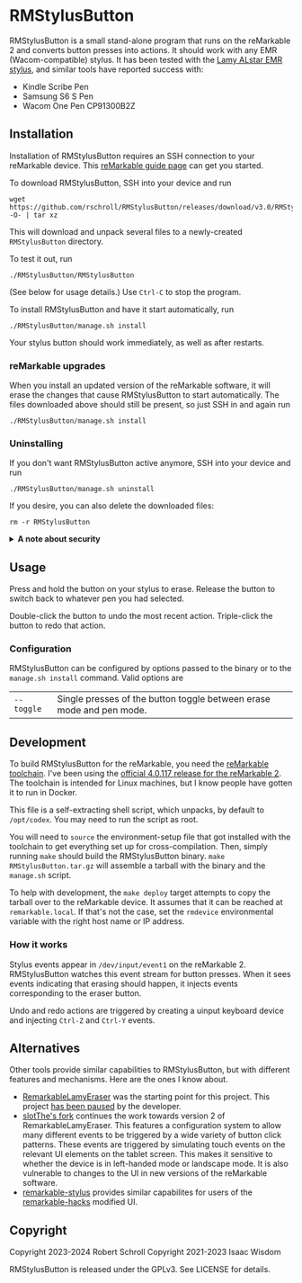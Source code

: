 # RMStylusButton

RMStylusButton is a small stand-alone program that runs on the reMarkable 2 and converts button presses into actions.  It should work with any EMR (Wacom-compatible) stylus.  It has been tested with the [Lamy ALstar EMR stylus](https://www.lamy.com/en/digital-writing/classic-meets-smartness/#alstaremr), and similar tools have reported success with:
 * Kindle Scribe Pen
 * Samsung S6 S Pen
 * Wacom One Pen CP91300B2Z

## Installation

Installation of RMStylusButton requires an SSH connection to your reMarkable device.   This [reMarkable guide page](https://remarkable.guide/guide/access/ssh.html) can get you started.

To download RMStylusButton, SSH into your device and run
```
wget https://github.com/rschroll/RMStylusButton/releases/download/v3.0/RMStylusButton.tar.gz -O- | tar xz
```
This will download and unpack several files to a newly-created `RMStylusButton` directory.

To test it out, run
```
./RMStylusButton/RMStylusButton
```
(See below for usage details.)  Use `Ctrl-C` to stop the program.

To install RMStylusButton and have it start automatically, run
```
./RMStylusButton/manage.sh install
```
Your stylus button should work immediately, as well as after restarts.

### reMarkable upgrades

When you install an updated version of the reMarkable software, it will erase the changes that cause RMStylusButton to start automatically.  The files downloaded above should still be present, so just SSH in and again run
```
./RMStylusButton/manage.sh install
```

### Uninstalling

If you don't want RMStylusButton active anymore, SSH into your device and run
```
./RMStylusButton/manage.sh uninstall
```
If you desire, you can also delete the downloaded files:
```
rm -r RMStylusButton
```

<details>
<summary><b>A note about security</b></summary>

Downloading and running binaries from random people on the internet is not a great idea, security-wise.  For openness, the binary is built on GitHub Actions.  You can checkout the [workflow](https://github.com/rschroll/RMStylusButton/blob/main/.github/workflows/build.yml) and examine the [build logs](https://github.com/rschroll/RMStylusButton/actions).  A `sha256sum` of the tarball is computed in the build process.  Use this to verify that the files you downloaded was the same as was built in the GitHub Action.  On either your reMarkable or your computer, run
```
sha256sum RMStylusButton.tar.gz
```
The output should be the same as in the GitHub Actions log for the version that you have downloaded.
</details>

## Usage

Press and hold the button on your stylus to erase.  Release the button to switch back to whatever pen you had selected.

Double-click the button to undo the most recent action.  Triple-click the button to redo that action.

### Configuration

RMStylusButton can be configured by options passed to the binary or to the `manage.sh install` command.  Valid options are

<table><tr>
<td><code>--toggle</code></td>
<td>Single presses of the button toggle between erase mode and pen mode.</td>
</tr></table>

## Development

To build RMStylusButton for the reMarkable, you need the [reMarkable toolchain](https://remarkable.guide/devel/toolchains.html).  I've been using the [official 4.0.117 release for the reMarkable 2](https://storage.googleapis.com/remarkable-codex-toolchain/remarkable-platform-image-4.0.117-rm2-public-x86_64-toolchain.sh).  The toolchain is intended for Linux machines, but I know people have gotten it to run in Docker.

This file is a self-extracting shell script, which unpacks, by default to `/opt/codex`.  You may need to run the script as root.

You will need to `source` the environment-setup file that got installed with the toolchain to get everything set up for cross-compilation.  Then, simply running `make` should build the RMStylusButton binary.  `make RMStylusButton.tar.gz` will assemble a tarball with the binary and the `manage.sh` script.

To help with development, the `make deploy` target attempts to copy the tarball over to the reMarkable device.  It assumes that it can be reached at `remarkable.local`.  If that's not the case, set the `rmdevice` environmental variable with the right host name or IP address.

### How it works

Stylus events appear in `/dev/input/event1` on the reMarkable 2.  RMStylusButton watches this event stream for button presses.  When it sees events indicating that erasing should happen, it injects events corresponding to the eraser button.

Undo and redo actions are triggered by creating a uinput keyboard device and injecting `Ctrl-Z` and `Ctrl-Y` events.

## Alternatives

Other tools provide similar capabilities to RMStylusButton, but with different features and mechanisms.  Here are the ones I know about.

- [RemarkableLamyEraser](https://github.com/isaacwisdom/RemarkableLamyEraser) was the starting point for this project.  This project [has been paused](https://github.com/isaacwisdom/RemarkableLamyEraser/issues/70) by the developer.
- [slotThe's fork](https://github.com/slotThe/RemarkableLamyEraser) continues the work towards version 2 of RemarkableLamyEraser.  This features a configuration system to allow many different events to be triggered by a wide variety of button click patterns.  These events are triggered by simulating touch events on the relevant UI elements on the tablet screen.  This makes it sensitive to whether the device is in left-handed mode or landscape mode.  It is also vulnerable to changes to the UI in new versions of the reMarkable software.
- [remarkable-stylus](https://github.com/ddvk/remarkable-stylus) provides similar capabilites for users of the [remarkable-hacks](https://github.com/ddvk/remarkable-hacks) modified UI.

## Copyright

Copyright 2023-2024 Robert Schroll
Copyright 2021-2023 Isaac Wisdom

RMStylusButton is released under the GPLv3.  See LICENSE for details.
